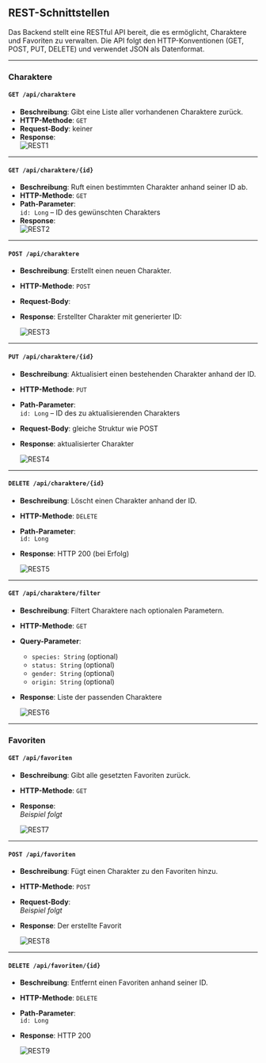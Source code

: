 ## REST-Schnittstellen

Das Backend stellt eine RESTful API bereit, die es ermöglicht, Charaktere und Favoriten zu verwalten. Die API folgt den HTTP-Konventionen (GET, POST, PUT, DELETE) und verwendet JSON als Datenformat.

---

### Charaktere

#### `GET /api/charaktere`
- **Beschreibung**: Gibt eine Liste aller vorhandenen Charaktere zurück.
- **HTTP-Methode**: `GET`
- **Request-Body**: keiner
- **Response**:  
  ![REST1](../screenshots/REST1.png)


---

#### `GET /api/charaktere/{id}`
- **Beschreibung**: Ruft einen bestimmten Charakter anhand seiner ID ab.
- **HTTP-Methode**: `GET`
- **Path-Parameter**:  
  `id: Long` – ID des gewünschten Charakters
- **Response**:  
  ![REST2](../screenshots/REST2.png)


---

#### `POST /api/charaktere`
- **Beschreibung**: Erstellt einen neuen Charakter.
- **HTTP-Methode**: `POST`
- **Request-Body**:
- **Response**: Erstellter Charakter mit generierter ID:

  ![REST3](../screenshots/REST3.png)


---

#### `PUT /api/charaktere/{id}`
- **Beschreibung**: Aktualisiert einen bestehenden Charakter anhand der ID.
- **HTTP-Methode**: `PUT`
- **Path-Parameter**:  
  `id: Long` – ID des zu aktualisierenden Charakters
- **Request-Body**: gleiche Struktur wie POST
- **Response**: aktualisierter Charakter

  ![REST4](../screenshots/REST4.png)


---

#### `DELETE /api/charaktere/{id}`
- **Beschreibung**: Löscht einen Charakter anhand der ID.
- **HTTP-Methode**: `DELETE`
- **Path-Parameter**:  
  `id: Long`
- **Response**: HTTP 200 (bei Erfolg)

  ![REST5](../screenshots/REST5.png)


---

#### `GET /api/charaktere/filter`
- **Beschreibung**: Filtert Charaktere nach optionalen Parametern.
- **HTTP-Methode**: `GET`
- **Query-Parameter**:
    - `species: String` (optional)
    - `status: String` (optional)
    - `gender: String` (optional)
    - `origin: String` (optional)
- **Response**: Liste der passenden Charaktere

  ![REST6](../screenshots/REST6.png)


---

### Favoriten

#### `GET /api/favoriten`
- **Beschreibung**: Gibt alle gesetzten Favoriten zurück.
- **HTTP-Methode**: `GET`
- **Response**:  
  _Beispiel folgt_

  ![REST7](../screenshots/REST7.png)


---

#### `POST /api/favoriten`
- **Beschreibung**: Fügt einen Charakter zu den Favoriten hinzu.
- **HTTP-Methode**: `POST`
- **Request-Body**:  
  _Beispiel folgt_
- **Response**: Der erstellte Favorit

  ![REST8](../screenshots/REST8.png)


---

#### `DELETE /api/favoriten/{id}`
- **Beschreibung**: Entfernt einen Favoriten anhand seiner ID.
- **HTTP-Methode**: `DELETE`
- **Path-Parameter**:  
  `id: Long`
- **Response**: HTTP 200

  ![REST9](../screenshots/REST9.png)
